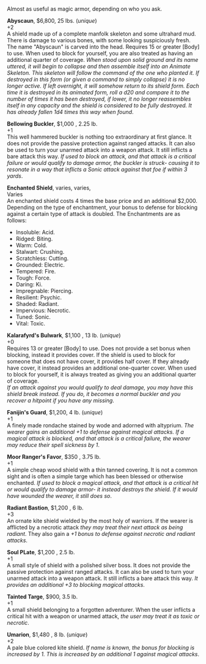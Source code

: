Almost as useful as magic armor, depending on who you ask.

**Abyscaun**, $6,800, 25 lbs. (*unique*)  
+2  
A shield made up of a complete manfolk skeleton and some ultrahard mud. There is damage to various bones, with some looking suspiciously fresh. The name "Abyscaun" is carved into the head. Requires 15 or greater [Body] to use. When used to block for yourself, you are also treated as having an additional quarter of coverage. *When stood upon solid ground and its name uttered, it will begin to collapse and then assemble itself into an Animate Skeleton. This skeleton will follow the command of the one who planted it. If destroyed in this form (or given a command to simply collapse) it is no longer active. If left overnight, it will somehow return to its shield form. Each time it is destroyed in its animated form, roll a d20 and compare it to the number of times it has been destroyed, if lower, it no longer reassembles itself in any capacity and the shield is considered to be fully destroyed. It has already fallen 1d4 times this way when found*.

**Bellowing Buckler**, $1,000 , 2.25 lb.  
+1  
This well hammered buckler is nothing too extraordinary at first glance. It does not provide the passive protection against ranged attacks. It can also be used to turn your unarmed attack into a weapon attack. It still inflicts a bare attack this way. *If used to block an attack, and that attack is a critical failure or would qualify to damage armor, the buckler is struck- causing it to resonate in a way that inflicts a Sonic attack against that foe if within 3 yards*.

**Enchanted Shield**, varies, varies,  
Varies  
An enchanted shield costs 4 times the base price and an additional $2,000. Depending on the type of enchantment, your bonus to defense for blocking against a certain type of attack is doubled. The Enchantments are as follows:  
* Insoluble: Acid.
* Ridged: Biting.
* Warm: Cold.
* Stalwart: Crushing.
* Scratchless: Cutting.
* Grounded: Electric.
* Tempered: Fire.
* Tough: Force.
* Daring: Ki.
* Impregnable: Piercing.
* Resilient: Psychic.
* Shaded: Radiant.
* Impervious: Necrotic.
* Tuned: Sonic.
* Vital: Toxic.

**Kalarafyrd's Bulwark**, $1,100 , 13 lb. (*unique*)  
+0  
Requires 13 or greater [Body] to use. Does not provide a set bonus when blocking, instead it provides cover. If the shield is used to block for someone that does not have cover, it provides half cover. If they already have cover, it instead provides an additional one-quarter cover.
When used to block for yourself, it is always treated as giving you an additional quarter of coverage.  
*If an attack against you would qualify to deal damage, you may have this shield break instead. If you do, it becomes a normal buckler and you recover a hitpoint if you have any missing*.

**Fanijin's Guard**, $1,200, 4 lb. (*unique*)  
+1  
A finely made rondache stained by wode and adorned with altyprium. *The wearer gains an additional +1 to defense against magical attacks. If a magical attack is blocked, and that attack is a critical failure, the wearer may reduce their spell sickness by 1*.   

**Moor Ranger's Favor**, $350 , 3.75 lb.  
+1  
A simple cheap wood shield with a thin tanned covering. It is not a common sight and is often a simple targe which has been blessed or otherwise enchanted. *If used to block a magical attack, and that attack is a critical hit or would qualify to damage armor- it instead destroys the shield. If it would have wounded the wearer, it still does so*.

**Radiant Bastion**, $1,200 , 6 lb.  
+3  
An ornate kite shield wielded by the most holy of warriors. If the wearer is afflicted by a necrotic attack *they may treat their next attack as being radiant*. They also gain a *+1 bonus to defense against necrotic and radiant attacks*.

**Soul PLate**, $1,200 , 2.5 lb.  
+1  
A small style of shield with a polished silver boss. It does not provide the passive protection against ranged attacks. It can also be used to turn your unarmed attack into a weapon attack. It still inflicts a bare attack this way. *It provides an additional +3 to blocking magical attacks*.

**Tainted Targe**, $900, 3.5 lb.  
+1  
A small shield belonging to a forgotten adventurer. When the user inflicts a critical hit with a weapon or unarmed attack, *the user may treat it as toxic or necrotic*.   

**Umarion**, $1,480 , 8 lb. (*unique*)  
+2  
A pale blue colored kite shield. *If name is known, the bonus for blocking is increased by 1. This is increased by an additional 1 against magical attacks*.

